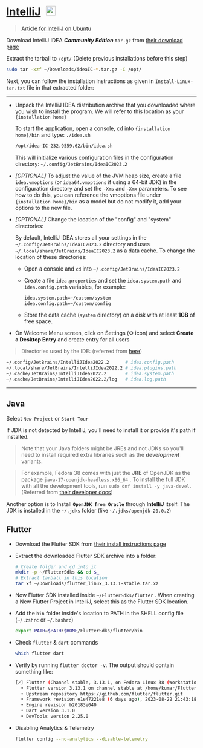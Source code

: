# [IntelliJ](./IntelliJ/README.md)&ensp;<img src='https://upload.wikimedia.org/wikipedia/commons/thumb/9/9c/IntelliJ_IDEA_Icon.svg/1200px-IntelliJ_IDEA_Icon.svg.png' width="25">

> [Article for IntelliJ on Ubuntu](https://medium.com/geekculture/install-intellij-idea-android-sdk-flutter-sdk-on-ubuntu-20-04-108a14068668)

Download IntelliJ IDEA **_Community Edition_** `tar.gz` from [their download page](https://www.jetbrains.com/idea/download/?section=linux)

Extract the tarball to `/opt/` (Delete previous installations before this step)

```sh
sudo tar -xzf ~/Downloads/ideaIC-*.tar.gz -C /opt/
```

Next, you can follow the installation instructions as given in `Install-Linux-tar.txt` file in that extracted folder:

---

- Unpack the IntelliJ IDEA distribution archive that you downloaded where you wish to install the program. We will refer to this location as your `{installation home}`

  To start the application, open a console, cd into `{installation home}/bin` and type: `./idea.sh`

  ```sh
  /opt/idea-IC-232.9559.62/bin/idea.sh
  ```

  This will initialize various configuration files in the configuration directory:
  `~/.config/JetBrains/IdeaIC2023.2`

- _[OPTIONAL]_ To adjust the value of the JVM heap size, create a file `idea.vmoptions` (or `idea64.vmoptions` if using a 64-bit JDK) in the configuration directory and set the `-Xms` and `-Xmx` parameters. To see how to do this, you can reference the vmoptions file under `{installation home}/bin` as a model but do not modify it, add your options to the new file.

- _[OPTIONAL]_ Change the location of the "config" and "system" directories:

  By default, IntelliJ IDEA stores all your settings in the
  `~/.config/JetBrains/IdeaIC2023.2` directory
  and uses `~/.local/share/JetBrains/IdeaIC2023.2` as a data cache.
  To change the location of these directories:

  - Open a console and `cd` into `~/.config/JetBrains/IdeaIC2023.2`

  - Create a file `idea.properties` and set the `idea.system.path` and `idea.config.path` variables, for example:

    ```sh
    idea.system.path=~/custom/system
    idea.config.path=~/custom/config
    ```

  - Store the data cache (`system` directory) on a disk with at least **1GB** of free space.

- On Welcome Menu screen, click on Settings (⚙️ icon) and select
  **Create a Desktop Entry** and create entry for all users

> Directories used by the IDE: (referred from [here](https://intellij-support.jetbrains.com/hc/en-us/articles/206544519))

```sh
~/.config/JetBrains/IntelliJIdea2022.2      # idea.config.path
~/.local/share/JetBrains/IntelliJIdea2022.2 # idea.plugins.path
~/.cache/JetBrains/IntelliJIdea2022.2       # idea.system.path
~/.cache/JetBrains/IntelliJIdea2022.2/log   # idea.log.path
```

---

## Java

Select `New Project` or `Start Tour`

If JDK is not detected by IntelliJ, you'll need to install it or provide it's path if installed.

> Note that your Java folders might be JREs and not JDKs so you'll need to install required extra libraries such as the **_development_** variants.

> For example, Fedora 38 comes with just the **JRE** of OpenJDK as the package `java-17-openjdk-headless.x86_64` . To install the full JDK with all the development tools, run `sudo dnf install -y java-devel`. (Referred from [their developer docs](https://developer.fedoraproject.org/tech/languages/java/java-installation.html))

Another option is to Install **`OpenJDK from Oracle`** through **IntelliJ** itself. The JDK is installed in the `~/.jdks` folder (like `~/.jdks/openjdk-20.0.2`)

## Flutter

- Download the Flutter SDK from [their install instructions page](https://docs.flutter.dev/get-started/install/linux#install-flutter-manually)

- Extract the downloaded Flutter SDK archive into a folder:

  ```sh
  # Create folder and cd into it
  mkdir -p ~/FlutterSdks && cd $_
  # Extract tarball in this location
  tar xf ~/Downloads/flutter_linux_3.13.1-stable.tar.xz
  ```

- Now Flutter SDK installed inside `~/FlutterSdks/flutter` . When creating a New Flutter Project in IntelliJ, select this as the Flutter SDK location.

- Add the `bin` folder inside's location to PATH in the SHELL config file (`~/.zshrc` or `~/.bashrc`)

  ```sh
  export PATH=$PATH:$HOME/FlutterSdks/flutter/bin
  ```

- Check `flutter` & `dart` commands

  ```sh
  which flutter dart
  ```

- Verify by running `flutter doctor -v`. The output should contain something like:

  ```sh
  [✓] Flutter (Channel stable, 3.13.1, on Fedora Linux 38 (Workstation Edition) 6.2.9-300.fc38.x86_64, locale en_US.UTF-8)
    • Flutter version 3.13.1 on channel stable at /home/kumar/FlutterSdks/flutter
    • Upstream repository https://github.com/flutter/flutter.git
    • Framework revision e1e47221e8 (6 days ago), 2023-08-22 21:43:18 -0700
    • Engine revision b20183e040
    • Dart version 3.1.0
    • DevTools version 2.25.0
  ```

- Disabling Analytics & Telemetry

  ```sh
  flutter config --no-analytics --disable-telemetry
  ```
